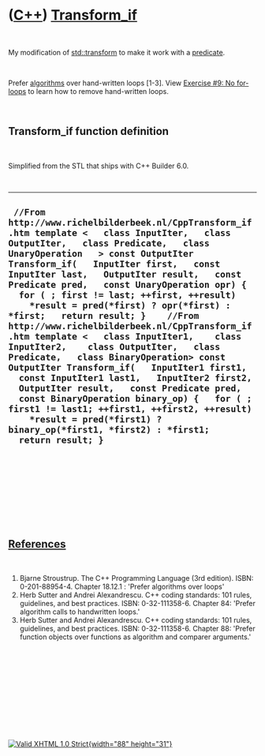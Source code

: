 



 

 

 

 

 

([C++](Cpp.htm)) [Transform\_if](CppTransform_if.htm)
=====================================================

 

My modification of [std::transform](CppTransform.htm) to make it work
with a [predicate](CppPredicate.htm).

 

Prefer [algorithms](CppAlgorithm.htm) over hand-written loops \[1-3\].
View [Exercise \#9: No for-loops](CppExerciseNoForLoops.htm) to learn
how to remove hand-written loops.

 

Transform\_if function definition
---------------------------------

 

Simplified from the STL that ships with C++ Builder 6.0.

 

  -------------------------------------------------------------------------------------------------------------------------------------------------------------------------------------------------------------------------------------------------------------------------------------------------------------------------------------------------------------------------------------------------------------------------------------------------------------------------------------------------------------------------------------------------------------------------------------------------------------------------------------------------------------------------------------------------------------------------------------------------------------------------------------------------------------------------------------------------------------------------------------------------------------------------------------------------------------
  ` //From http://www.richelbilderbeek.nl/CppTransform_if.htm template <   class InputIter,   class OutputIter,   class Predicate,   class UnaryOperation   > const OutputIter Transform_if(   InputIter first,   const InputIter last,   OutputIter result,   const Predicate pred,   const UnaryOperation opr) {   for ( ; first != last; ++first, ++result)     *result = pred(*first) ? opr(*first) : *first;   return result; }    //From http://www.richelbilderbeek.nl/CppTransform_if.htm template <   class InputIter1,    class InputIter2,    class OutputIter,   class Predicate,   class BinaryOperation> const OutputIter Transform_if(   InputIter1 first1,   const InputIter1 last1,   InputIter2 first2,   OutputIter result,   const Predicate pred,   const BinaryOperation binary_op) {   for ( ; first1 != last1; ++first1, ++first2, ++result)     *result = pred(*first1) ? binary_op(*first1, *first2) : *first1;   return result; }`
  -------------------------------------------------------------------------------------------------------------------------------------------------------------------------------------------------------------------------------------------------------------------------------------------------------------------------------------------------------------------------------------------------------------------------------------------------------------------------------------------------------------------------------------------------------------------------------------------------------------------------------------------------------------------------------------------------------------------------------------------------------------------------------------------------------------------------------------------------------------------------------------------------------------------------------------------------------------

 

 

 

 

 

[References](CppReferences.htm)
-------------------------------

 

1.  Bjarne Stroustrup. The C++ Programming Language (3rd edition).
    ISBN: 0-201-88954-4. Chapter 18.12.1 : 'Prefer algorithms over
    loops'
2.  Herb Sutter and Andrei Alexandrescu. C++ coding standards: 101
    rules, guidelines, and best practices. ISBN: 0-32-111358-6. Chapter
    84: 'Prefer algorithm calls to handwritten loops.'
3.  Herb Sutter and Andrei Alexandrescu. C++ coding standards: 101
    rules, guidelines, and best practices. ISBN: 0-32-111358-6. Chapter
    88: 'Prefer function objects over functions as algorithm and
    comparer arguments.'

 

 

 

 

 





 

[![Valid XHTML 1.0 Strict](valid-xhtml10.png){width="88"
height="31"}](http://validator.w3.org/check?uri=referer)
